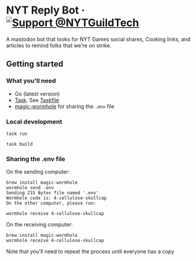 # NYT Reply Bot &middot; [![Support @NYTGuildTech](https://nytimesguild.org/badge-nyt-guild-tech.png)](https://nytimesguild.org/tech/fund)

A mastodon bot that looks for NYT Games social shares, Cooking links, and articles to remind folks that we're on strike.

## Getting started

### What you'll need

- Go (latest version)
- [Task](https://taskfile.dev/installation/). See [Taskfile](./Taskfile.yml)
- [magic-wormhole](http://magic-wormhole.io) for sharing the `.env` file

### Local development

```shell
task run
```

```shell
task build
```

### Sharing the .env file

On the sending computer:

```shell
brew install magic-wormhole
wormhole send .env
Sending 215 Bytes file named '.env'
Wormhole code is: 4-cellulose-skullcap
On the other computer, please run:

wormhole receive 4-cellulose-skullcap
```

On the receiving computer:

```shell
brew install magic-wormhole
wormhole receive 4-cellulose-skullcap
```
Note that you'll need to repeat the process until everyone has a copy
